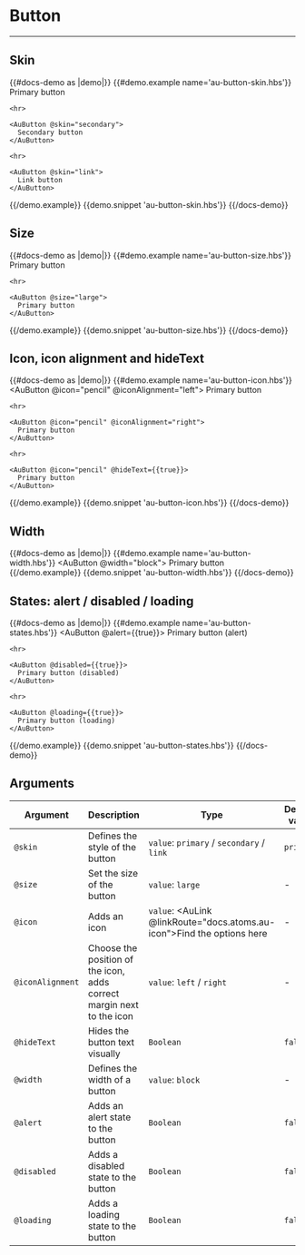 # Button

---

## Skin

{{#docs-demo as |demo|}}
  {{#demo.example name='au-button-skin.hbs'}}
    <AuButton>
      Primary button
    </AuButton>

    <hr>

    <AuButton @skin="secondary">
      Secondary button
    </AuButton>

    <hr>

    <AuButton @skin="link">
      Link button
    </AuButton>
  {{/demo.example}}
  {{demo.snippet 'au-button-skin.hbs'}}
{{/docs-demo}}

## Size

{{#docs-demo as |demo|}}
  {{#demo.example name='au-button-size.hbs'}}
    <AuButton>
      Primary button
    </AuButton>

    <hr>

    <AuButton @size="large">
      Primary button
    </AuButton>

  {{/demo.example}}
  {{demo.snippet 'au-button-size.hbs'}}
{{/docs-demo}}

## Icon, icon alignment and hideText

{{#docs-demo as |demo|}}
  {{#demo.example name='au-button-icon.hbs'}}
    <AuButton @icon="pencil" @iconAlignment="left">
      Primary button
    </AuButton>

    <hr>

    <AuButton @icon="pencil" @iconAlignment="right">
      Primary button
    </AuButton>

    <hr>

    <AuButton @icon="pencil" @hideText={{true}}>
      Primary button
    </AuButton>

  {{/demo.example}}
  {{demo.snippet 'au-button-icon.hbs'}}
{{/docs-demo}}

## Width

{{#docs-demo as |demo|}}
  {{#demo.example name='au-button-width.hbs'}}
    <AuButton @width="block">
      Primary button
    </AuButton>
  {{/demo.example}}
  {{demo.snippet 'au-button-width.hbs'}}
{{/docs-demo}}

## States: alert / disabled / loading

{{#docs-demo as |demo|}}
  {{#demo.example name='au-button-states.hbs'}}
    <AuButton @alert={{true}}>
      Primary button (alert)
    </AuButton>

    <hr>

    <AuButton @disabled={{true}}>
      Primary button (disabled)
    </AuButton>

    <hr>

    <AuButton @loading={{true}}>
      Primary button (loading)
    </AuButton>
  {{/demo.example}}
  {{demo.snippet 'au-button-states.hbs'}}
{{/docs-demo}}

## Arguments

| Argument      | Description | Type | Default value |
| ------------- | ----------- | ---- | ------------- |
| `@skin` | Defines the style of the button  | `value`: `primary` / `secondary` / `link` | `primary` |
| `@size` | Set the size of the button  | `value`: `large` | - |
| `@icon` | Adds an icon  | `value`: <AuLink @linkRoute="docs.atoms.au-icon">Find the options here</AuLink> | - |
| `@iconAlignment` | Choose the position of the icon, adds correct margin next to the icon | `value`: `left` / `right` | - |
| `@hideText` | Hides the button text visually | `Boolean` | `false` |
| `@width` | Defines the width of a button | `value`: `block` | - |
| `@alert` | Adds an alert state to the button | `Boolean` | `false` |
| `@disabled` | Adds a disabled state to the button | `Boolean` | `false` |
| `@loading` | Adds a loading state to the button | `Boolean` | `false` |
